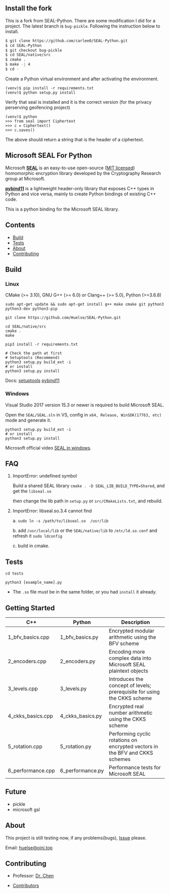 ## Install the fork
This is a fork from SEAL-Python. There are some modification I did for a project. The latest branch is `bug-pickle`. Following the instruction below to install.

```bash
$ git clone https://github.com/carlee0/SEAL-Python.git
$ cd SEAL-Python
$ git checkout bug-pickle
$ cd SEAL/native/src
$ cmake .
$ make -j 4
$ cd -
```

Create a Python virtual environment and after activating the environment. 

```
(venv)$ pip install -r requirements.txt
(venv)$ python setup.py install
```

Verify that seal is installed and it is the correct version (for the privacy perserving geofencing project)

```
(venv)$ python
>>> from seal import Ciphertext
>>> c = Ciphertext()
>>> c.saves()
```

The above should return a string that is the header of a ciphertext.


## Microsoft SEAL For Python

Microsoft [**SEAL**](https://github.com/microsoft/SEAL) is an easy-to-use open-source ([MIT licensed](https://github.com/microsoft/SEAL/blob/master/LICENSE)) homomorphic encryption library developed by the Cryptography Research group at Microsoft.

[**pybind11**](https://github.com/pybind/pybind11) is a lightweight header-only library that exposes C++ types in Python and vice versa, mainly to create Python bindings of existing C++ code.

This is a python binding for the Microsoft SEAL library.



## Contents

* [Build](https://github.com/Huelse/SEAL-Python#build)
* [Tests](https://github.com/Huelse/SEAL-Python#tests)
* [About](https://github.com/Huelse/SEAL-Python#about)
* [Contributing](https://github.com/Huelse/SEAL-Python#contributing)



## Build
### Linux
CMake (>= 3.10), GNU G++ (>= 6.0) or Clang++ (>= 5.0), Python (>=3.6.8)

`sudo apt-get update && sudo apt-get install g++ make cmake git python3 python3-dev python3-pip`

`git clone https://github.com/Huelse/SEAL-Python.git`

```shell
cd SEAL/native/src
cmake .
make

pip3 install -r requirements.txt

# Check the path at first
# Setuptools (Recommend)
python3 setup.py build_ext -i
# or install
python3 setup.py install
```

Docs: [setuptools](https://docs.python.org/3/distutils/configfile.html) [pybind11](https://pybind11.readthedocs.io/en/master/index.html)

### Windows

Visual Studio 2017 version 15.3 or newer is required to build Microsoft SEAL.

Open the `SEAL/SEAL.sln` in VS, config in `x64, Release, WinSDK(17763, etc)` mode and generate it.

```shell
python3 setup.py build_ext -i
# or install
python3 setup.py install
```

Microsoft official video [SEAL in windows](https://www.microsoft.com/en-us/research/video/installing-microsoft-seal-on-windows/).



## FAQ

1. ImportError: undefined symbol

   Build a shared SEAL library `cmake . -D SEAL_LIB_BUILD_TYPE=Shared`, and get the `libseal.so`

   then change the lib path in `setup.py` or `src/CMakeLists.txt`, and rebuild.



2. ImportError: libseal.so.3.4 cannot find

   a. `sudo ln -s /path/to/libseal.so  /usr/lib`

   b. add `/usr/local/lib` or the `SEAL/native/lib` to `/etc/ld.so.conf` and refresh it `sudo ldconfig`

   c. build in cmake.




## Tests

`cd tests`

`python3 [example_name].py`

* The `.so` file must be in the same folder, or you had `install` it already.



## Getting Started

| C++               | Python           | Description                                                  |
| ----------------- | ---------------- | ------------------------------------------------------------ |
| 1_bfv_basics.cpp  | 1_bfv_basics.py  | Encrypted modular arithmetic using the BFV scheme            |
| 2_encoders.cpp    | 2_encoders.py    | Encoding more complex data into Microsoft SEAL plaintext objects |
| 3_levels.cpp      | 3_levels.py      | Introduces the concept of levels; prerequisite for using the CKKS scheme |
| 4_ckks_basics.cpp | 4_ckks_basics.py | Encrypted real number arithmetic using the CKKS scheme       |
| 5_rotation.cpp    | 5_rotation.py    | Performing cyclic rotations on encrypted vectors in the BFV and CKKS schemes |
| 6_performance.cpp | 6_performance.py | Performance tests for Microsoft SEAL                         |



## Future

* pickle
* microsoft gsl



## About

This project is still testing now, if any problems(bugs), [Issue](https://github.com/Huelse/SEAL-Python/issues) please.

Email: [huelse@oini.top](mailto:huelse@oini.top?subject=Github-SEAL-Python-Issues&cc=5956877@qq.com)



## Contributing
* Professor: [Dr. Chen](https://zhigang-chen.github.io/)

* [Contributors](https://github.com/Huelse/SEAL-Python/graphs/contributors)

